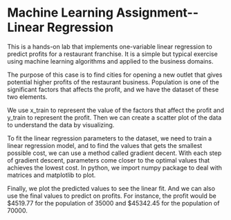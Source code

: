 # Machine Learning Assignment--Linear Regression

This is a hands-on lab that implements one-variable linear regression to predict profits for a restaurant franchise. It is a simple but typical exercise using machine learning algorithms and applied to the business domains. 

The purpose of this case is to find cities for opening a new outlet that gives potential higher profits of the restaurant business. Population is one of the significant factors that affects the profit, and we have the dataset of these two elements.

We use x_train to represent the value of the factors that affect the profit and y_train to represent the profit. Then we can create a scatter plot of the data to understand the data by visualizing.

To fit the linear regression parameters to the dataset, we need to train a linear regression model, and to find the values that gets the smallest possible cost, we can use a method called gradient decent. With each step of gradient descent, parameters come closer to the optimal values that achieves the lowest cost. In python, we import numpy package to deal with matrices and matplotlib to plot.

Finally, we plot the predicted values to see the linear fit. And we can also use the final values to predict on profits. For instance, the profit would be $4519.77 for the population of 35000 and $45342.45 for the population of 70000.
